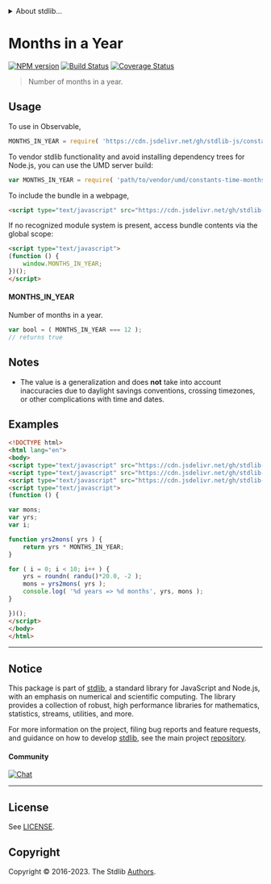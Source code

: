 <!--

@license Apache-2.0

Copyright (c) 2018 The Stdlib Authors.

Licensed under the Apache License, Version 2.0 (the "License");
you may not use this file except in compliance with the License.
You may obtain a copy of the License at

   http://www.apache.org/licenses/LICENSE-2.0

Unless required by applicable law or agreed to in writing, software
distributed under the License is distributed on an "AS IS" BASIS,
WITHOUT WARRANTIES OR CONDITIONS OF ANY KIND, either express or implied.
See the License for the specific language governing permissions and
limitations under the License.

-->


<details>
  <summary>
    About stdlib...
  </summary>
  <p>We believe in a future in which the web is a preferred environment for numerical computation. To help realize this future, we've built stdlib. stdlib is a standard library, with an emphasis on numerical and scientific computation, written in JavaScript (and C) for execution in browsers and in Node.js.</p>
  <p>The library is fully decomposable, being architected in such a way that you can swap out and mix and match APIs and functionality to cater to your exact preferences and use cases.</p>
  <p>When you use stdlib, you can be absolutely certain that you are using the most thorough, rigorous, well-written, studied, documented, tested, measured, and high-quality code out there.</p>
  <p>To join us in bringing numerical computing to the web, get started by checking us out on <a href="https://github.com/stdlib-js/stdlib">GitHub</a>, and please consider <a href="https://opencollective.com/stdlib">financially supporting stdlib</a>. We greatly appreciate your continued support!</p>
</details>

# Months in a Year

[![NPM version][npm-image]][npm-url] [![Build Status][test-image]][test-url] [![Coverage Status][coverage-image]][coverage-url] <!-- [![dependencies][dependencies-image]][dependencies-url] -->

> Number of months in a year.



<section class="usage">

## Usage

To use in Observable,

```javascript
MONTHS_IN_YEAR = require( 'https://cdn.jsdelivr.net/gh/stdlib-js/constants-time-months-in-year@umd/browser.js' )
```

To vendor stdlib functionality and avoid installing dependency trees for Node.js, you can use the UMD server build:

```javascript
var MONTHS_IN_YEAR = require( 'path/to/vendor/umd/constants-time-months-in-year/index.js' )
```

To include the bundle in a webpage,

```html
<script type="text/javascript" src="https://cdn.jsdelivr.net/gh/stdlib-js/constants-time-months-in-year@umd/browser.js"></script>
```

If no recognized module system is present, access bundle contents via the global scope:

```html
<script type="text/javascript">
(function () {
    window.MONTHS_IN_YEAR;
})();
</script>
```

#### MONTHS_IN_YEAR

Number of months in a year.

```javascript
var bool = ( MONTHS_IN_YEAR === 12 );
// returns true
```

</section>

<!-- /.usage -->

<section class="notes">

## Notes

-   The value is a generalization and does **not** take into account inaccuracies due to daylight savings conventions, crossing timezones, or other complications with time and dates. 

</section>

<!-- /.notes -->

<section class="examples">

## Examples

<!-- eslint no-undef: "error" -->

```html
<!DOCTYPE html>
<html lang="en">
<body>
<script type="text/javascript" src="https://cdn.jsdelivr.net/gh/stdlib-js/random-base-randu@umd/browser.js"></script>
<script type="text/javascript" src="https://cdn.jsdelivr.net/gh/stdlib-js/math-base-special-roundn@umd/browser.js"></script>
<script type="text/javascript" src="https://cdn.jsdelivr.net/gh/stdlib-js/constants-time-months-in-year@umd/browser.js"></script>
<script type="text/javascript">
(function () {

var mons;
var yrs;
var i;

function yrs2mons( yrs ) {
    return yrs * MONTHS_IN_YEAR;
}

for ( i = 0; i < 10; i++ ) {
    yrs = roundn( randu()*20.0, -2 );
    mons = yrs2mons( yrs );
    console.log( '%d years => %d months', yrs, mons );
}

})();
</script>
</body>
</html>
```

</section>

<!-- /.examples -->

<!-- Section for related `stdlib` packages. Do not manually edit this section, as it is automatically populated. -->

<section class="related">

</section>

<!-- /.related -->

<!-- Section for all links. Make sure to keep an empty line after the `section` element and another before the `/section` close. -->


<section class="main-repo" >

* * *

## Notice

This package is part of [stdlib][stdlib], a standard library for JavaScript and Node.js, with an emphasis on numerical and scientific computing. The library provides a collection of robust, high performance libraries for mathematics, statistics, streams, utilities, and more.

For more information on the project, filing bug reports and feature requests, and guidance on how to develop [stdlib][stdlib], see the main project [repository][stdlib].

#### Community

[![Chat][chat-image]][chat-url]

---

## License

See [LICENSE][stdlib-license].


## Copyright

Copyright &copy; 2016-2023. The Stdlib [Authors][stdlib-authors].

</section>

<!-- /.stdlib -->

<!-- Section for all links. Make sure to keep an empty line after the `section` element and another before the `/section` close. -->

<section class="links">

[npm-image]: http://img.shields.io/npm/v/@stdlib/constants-time-months-in-year.svg
[npm-url]: https://npmjs.org/package/@stdlib/constants-time-months-in-year

[test-image]: https://github.com/stdlib-js/constants-time-months-in-year/actions/workflows/test.yml/badge.svg?branch=v0.2.1
[test-url]: https://github.com/stdlib-js/constants-time-months-in-year/actions/workflows/test.yml?query=branch:v0.2.1

[coverage-image]: https://img.shields.io/codecov/c/github/stdlib-js/constants-time-months-in-year/main.svg
[coverage-url]: https://codecov.io/github/stdlib-js/constants-time-months-in-year?branch=main

<!--

[dependencies-image]: https://img.shields.io/david/stdlib-js/constants-time-months-in-year.svg
[dependencies-url]: https://david-dm.org/stdlib-js/constants-time-months-in-year/main

-->

[chat-image]: https://img.shields.io/gitter/room/stdlib-js/stdlib.svg
[chat-url]: https://app.gitter.im/#/room/#stdlib-js_stdlib:gitter.im

[stdlib]: https://github.com/stdlib-js/stdlib

[stdlib-authors]: https://github.com/stdlib-js/stdlib/graphs/contributors

[umd]: https://github.com/umdjs/umd
[es-module]: https://developer.mozilla.org/en-US/docs/Web/JavaScript/Guide/Modules

[deno-url]: https://github.com/stdlib-js/constants-time-months-in-year/tree/deno
[umd-url]: https://github.com/stdlib-js/constants-time-months-in-year/tree/umd
[esm-url]: https://github.com/stdlib-js/constants-time-months-in-year/tree/esm
[branches-url]: https://github.com/stdlib-js/constants-time-months-in-year/blob/main/branches.md

[stdlib-license]: https://raw.githubusercontent.com/stdlib-js/constants-time-months-in-year/main/LICENSE

</section>

<!-- /.links -->
